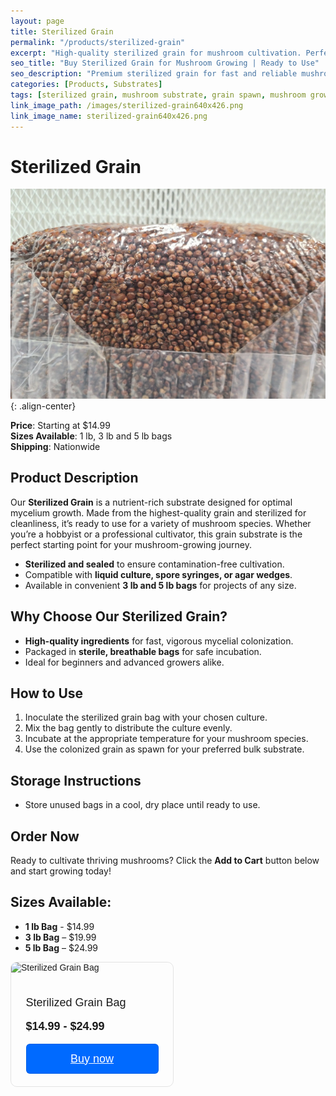 ```yaml
---
layout: page
title: Sterilized Grain
permalink: "/products/sterilized-grain"
excerpt: "High-quality sterilized grain for mushroom cultivation. Perfect for inoculation and mycelium growth."
seo_title: "Buy Sterilized Grain for Mushroom Growing | Ready to Use"
seo_description: "Premium sterilized grain for fast and reliable mushroom cultivation. Clean, nutrient-rich, and ready to inoculate."
categories: [Products, Substrates]
tags: [sterilized grain, mushroom substrate, grain spawn, mushroom growing]
link_image_path: /images/sterilized-grain640x426.png
link_image_name: sterilized-grain640x426.png
---
```


# Sterilized Grain

![sterilized-grain640x426.png](/images/sterilized-grain640x426.png){: .align-center}

**Price**: Starting at $14.99  
**Sizes Available**: 1 lb, 3 lb and 5 lb bags  
**Shipping**: Nationwide  

## Product Description
Our **Sterilized Grain** is a nutrient-rich substrate designed for optimal mycelium growth. Made from the highest-quality grain and sterilized for cleanliness, it’s ready to use for a variety of mushroom species. Whether you’re a hobbyist or a professional cultivator, this grain substrate is the perfect starting point for your mushroom-growing journey.

- **Sterilized and sealed** to ensure contamination-free cultivation.  
- Compatible with **liquid culture, spore syringes, or agar wedges**.  
- Available in convenient **3 lb and 5 lb bags** for projects of any size.

## Why Choose Our Sterilized Grain?
- **High-quality ingredients** for fast, vigorous mycelial colonization.  
- Packaged in **sterile, breathable bags** for safe incubation.  
- Ideal for beginners and advanced growers alike.  

## How to Use
1. Inoculate the sterilized grain bag with your chosen culture.  
2. Mix the bag gently to distribute the culture evenly.  
3. Incubate at the appropriate temperature for your mushroom species.  
4. Use the colonized grain as spawn for your preferred bulk substrate.

## Storage Instructions
- Store unused bags in a cool, dry place until ready to use.

## Order Now
Ready to cultivate thriving mushrooms? Click the **Add to Cart** button below and start growing today!  

## **Sizes Available:**
- **1 lb Bag** - $14.99
- **3 lb Bag** – $19.99  
- **5 lb Bag** – $24.99  

<div style="
  overflow: auto;
  display: flex;
  flex-direction: column;
  justify-content: flex-end;
  align-items: center;
  width: 259px;
  border: 1px solid rgba(0, 0, 0, 0.1);
  box-shadow: -2px 10px 5px rgba(0, 0, 0, 0);
  border-radius: 10px;
  font-family: SQ Market, SQ Market, Helvetica, Arial, sans-serif;
  " class="cart_div">
    <img src="https://items-images-production.s3.us-west-2.amazonaws.com/files/6de5a421403a5cde33602d9c0279848a5dc4aa42/original.png" alt="Sterilized Grain Bag" onerror="this.style.display='none'" style="width: 100%;">
  <div style="padding: 20px;">
      <p style="
    font-size: 18px;
    line-height: 20px;
  ">Sterilized Grain Bag</p>
      <p style="
    font-size: 18px;
    line-height: 20px;
    font-weight: 600;
  ">$14.99 - $24.99</p>
    <a target="_blank" href="https://square.link/u/PF2Q4Dgn?src=embed" style="
    display: inline-block;
    font-size: 18px;
    line-height: 48px;
    height: 48px;
    color: #ffffff;
    min-width: 212px;
    background-color: #006aff;
    text-align: center;
    box-shadow: 0 0 0 1px rgba(0,0,0,.1) inset;
    border-radius: 6px;
  ">Buy now</a>
  </div>
</div>
<!-- **[Add to Cart](#)** -->

<!-- ### Customer Reviews
> *"Absolutely perfect for my mushrooms. Clean and easy to use!"* – Jordan K.  
> *"Fast colonization and great yields. Will buy again!"* – Taylor M. -->
